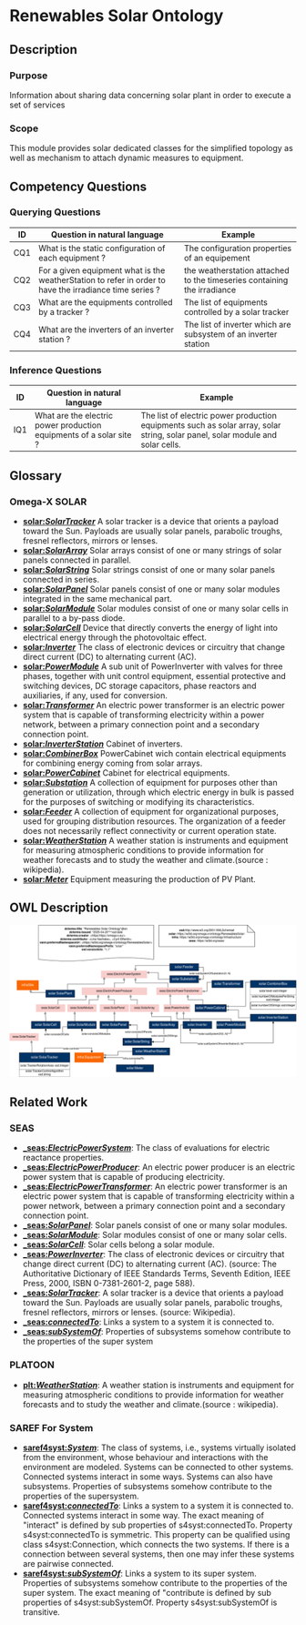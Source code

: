 # Renewables Solar Ontology
## Description
### Purpose
Information about sharing data concerning solar plant in order to execute a set of services
### Scope
This module provides solar dedicated classes for the simplified topology as well as mechanism to attach dynamic measures to equipment.
## Competency Questions

### Querying Questions
| ID | Question in natural language | Example
|---|---|---|
|CQ1| What is the static configuration of each equipment ?| The configuration properties of an equipement |
|CQ2|For a given equipment what is the weatherStation to refer in order to have the irradiance time series ? | the weatherstation attached to the timeseries containing the irradiance  |
|CQ3|What are the equipments controlled by a tracker ? | The list of equipments controlled by a solar tracker |
|CQ4|What are the inverters of an inverter station ? | The list of inverter which are subsystem of an inverter station |

### Inference Questions
| ID | Question in natural language | Example
|---|---|---
|IQ1|What are the electric power production equipments of a solar site ? |The list of electric power production equipments such as solar array, solar string, solar panel, solar module and solar cells.
## Glossary
### Omega-X SOLAR
* [**solar:_SolarTracker_**](https://w3id.org/omega-x/ontology/RenewablesSolar/SolarTracker/)
A solar tracker is a device that orients a payload toward the Sun. Payloads are usually solar panels, parabolic troughs, fresnel reflectors, mirrors or lenses.
* [**solar:_SolarArray_**](https://w3id.org/omega-x/ontology/RenewablesSolar/SolarArray/)
Solar arrays consist of one or many strings of solar panels connected in parallel.
* [**solar:_SolarString_**](https://w3id.org/omega-x/ontology/RenewablesSolar/SolarString/)
Solar strings consist of one or many solar panels connected in series.
* [**solar:_SolarPanel_**](https://w3id.org/omega-x/ontology/RenewablesSolar/SolarPanel/)
Solar panels consist of one or many solar modules integrated in the same mechanical part.
* [**solar:_SolarModule_**](https://w3id.org/omega-x/ontology/RenewablesSolar/SolarModule/)
Solar modules consist of one or many solar cells in parallel to a by-pass diode.
* [**solar:_SolarCell_**](https://w3id.org/omega-x/ontology/RenewablesSolar/SolarCell/)
Device that directly converts the energy of light into electrical energy through the photovoltaic effect.
* [**solar:_Inverter_**](https://w3id.org/omega-x/ontology/RenewablesSolar/Inverter/)
The class of electronic devices or circuitry that change direct current (DC) to alternating current (AC).
* [**solar:_PowerModule_**](https://w3id.org/omega-x/ontology/RenewablesSolar/PowerModule/)
A sub unit of PowerInverter with valves for three phases, together with unit control equipment, essential protective and switching devices, DC storage capacitors, phase reactors and auxiliaries, if any, used for conversion.
* [**solar:_Transformer_**](https://w3id.org/omega-x/ontology/RenewablesSolar/Transformer/)
An electric power transformer is an electric power system that is capable of transforming electricity within a power network, between a primary connection point and a secondary connection point.
* [**solar:_InverterStation_**](https://w3id.org/omega-x/ontology/RenewablesSolar/InverterStation/)
Cabinet of inverters.
* [**solar:_CombinerBox_**](https://w3id.org/omega-x/ontology/RenewablesSolar/CombinerBox/)
PowerCabinet wich contain electrical equipments for combining energy coming from solar arrays.
* [**solar:_PowerCabinet_**](https://w3id.org/omega-x/ontology/RenewablesSolar/PowerCabinet/)
Cabinet for electrical equipments.
* [**solar:_Substation_**](https://w3id.org/omega-x/ontology/RenewablesSolar/Substation/)
A collection of equipment for purposes other than generation or utilization, through which electric energy in bulk is passed for the purposes of switching or modifying its characteristics. 
* [**solar:_Feeder_**](https://w3id.org/omega-x/ontology/RenewablesSolar/Feeder/)
A collection of equipment for organizational purposes, used for grouping distribution resources. The organization of a feeder does not necessarily reflect connectivity or current operation state.
* [**solar:_WeatherStation_**](https://w3id.org/omega-x/ontology/RenewablesSolar/WeatherStation/)
A weather station is instruments and equipment for measuring atmospheric conditions to provide information for weather forecasts and to study the weather and climate.(source : wikipedia).
* [**solar:_Meter_**](https://w3id.org/omega-x/ontology/RenewablesSolar/Meter/)
Equipment measuring the production of PV Plant.
## OWL Description

![Diagram](./Module-REN.png)

## Related Work
### SEAS
* [**_seas:_ElectricPowerSystem_**]( https://w3id.org/seas/ElectricPowerSystem): 
The class of evaluations for electric reactance properties.
* [**_seas:_ElectricPowerProducer_**]( https://w3id.org/seas/ElectricPowerProducer): An electric power producer is an electric power system that is capable of producing electricity.
* [**_seas:_ElectricPowerTransformer_**]( https://w3id.org/seas/ElectricPowerTransformer): 
An electric power transformer is an electric power system that is capable of transforming electricity within a power network, between a primary connection point and a secondary connection point.
* [**_seas:_SolarPanel_**]( https://w3id.org/seas/SolarPanel): 
Solar panels consist of one or many solar modules.
* [**_seas:_SolarModule_**]( https://w3id.org/seas/SolarModule): 
Solar modules consist of one or many solar cells.
* [**_seas:_SolarCell_**]( https://w3id.org/seas/SolarCell): 
Solar cells belong a solar module.
* [**_seas:_PowerInverter_**]( https://w3id.org/seas/PowerInverter): 
The class of electronic devices or circuitry that change direct current (DC) to alternating current (AC). (source: The Authoritative Dictionary of IEEE Standards Terms, Seventh Edition, IEEE Press, 2000, ISBN 0-7381-2601-2, page 588).
* [**_seas:_SolarTracker_**]( https://w3id.org/seas/SolarTracker): 
A solar tracker is a device that orients a payload toward the Sun. Payloads are usually solar panels, parabolic troughs, fresnel reflectors, mirrors or lenses. (source: Wikipedia).
* [**_seas:_connectedTo_**]( https://w3id.org/seas/connectedTo): 
Links a system to a system it is connected to.
* [**_seas:_subSystemOf_**]( https://w3id.org/seas/subSystemOf): 
Properties of subsystems somehow contribute to the properties of the super system
### PLATOON
* [**plt:_WeatherStation_**]( https://w3id.org/platoon/WeatherStation): 
A weather station is  instruments and equipment for measuring atmospheric conditions to provide information for weather forecasts and to study the weather and climate.(source : wikipedia).
### SAREF For System
* [**saref4syst:_System_**]( https://saref.etsi.org/saref4syst/System): 
The class of systems, i.e., systems virtually isolated from the environment, whose behaviour and interactions with the environment are modeled. Systems can be connected to other systems. Connected systems interact in some ways. Systems can also have subsystems. Properties of subsystems somehow contribute to the properties of the supersystem.
* [**saref4syst:_connectedTo_**]( https://saref.etsi.org/saref4syst/connectedTo): 
Links a system to a system it is connected to. Connected systems interact in some way. The exact meaning of "interact" is defined by sub properties of s4syst:connectedTo. Property s4syst:connectedTo is symmetric. This property can be qualified using class s4syst:Connection, which connects the two systems. If there is a connection between several systems, then one may infer these systems are pairwise connected.
* [**saref4syst:_subSystemOf_**]( https://saref.etsi.org/saref4syst/subSystemOf): 
Links a system to its super system. Properties of subsystems somehow contribute to the properties of the super system. The exact meaning of "contribute is defined by sub properties of s4syst:subSystemOf. Property s4syst:subSystemOf is transitive.

